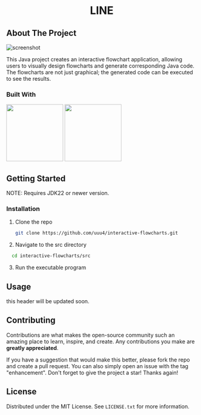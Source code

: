 <h1 align="center">LINE</h1>

 






<!-- ABOUT THE PROJECT -->
## About The Project

![screenshot](/resources/images/screenshot.png)

This Java project creates an interactive flowchart application, allowing users to visually design flowcharts and generate corresponding Java code. The flowcharts are not just graphical; the generated code can be executed to see the results.


### Built With

   <img src="https://user-images.githubusercontent.com/25181517/117201156-9a724800-adec-11eb-9a9d-3cd0f67da4bc.png" width="150" height="150">
   <img src="https://user-images.githubusercontent.com/25181517/192108890-200809d1-439c-4e23-90d3-b090cf9a4eea.png" width="150" height="150">
 


<!-- GETTING STARTED -->
## Getting Started

NOTE: Requires JDK22 or newer version.

### Installation

1. Clone the repo
   ```sh
   git clone https://github.com/uuu4/interactive-flowcharts.git
   ```

2. Navigate to the src directory
  ```sh
    cd interactive-flowcharts/src
   ```
3. Run the executable program

<!-- USAGE EXAMPLES -->
## Usage

this header will be updated soon.


<!-- CONTRIBUTING -->
## Contributing

Contributions are what makes the open-source community such an amazing place to learn, inspire, and create. Any contributions you make are **greatly appreciated**.

If you have a suggestion that would make this better, please fork the repo and create a pull request. You can also simply open an issue with the tag "enhancement".
Don't forget to give the project a star! Thanks again!

<!-- LICENSE -->
## License

Distributed under the MIT License. See `LICENSE.txt` for more information.



<!-- MARKDOWN LINKS & IMAGES -->
<!-- https://www.markdownguide.org/basic-syntax/#reference-style-links -->
[java]:https://user-images.githubusercontent.com/25181517/117201156-9a724800-adec-11eb-9a9d-3cd0f67da4bc.png
[intellij]:https://user-images.githubusercontent.com/25181517/192108890-200809d1-439c-4e23-90d3-b090cf9a4eea.png
[maven]:https://user-images.githubusercontent.com/25181517/117207242-07d5a700-adf4-11eb-975e-be04e62b984b.png
